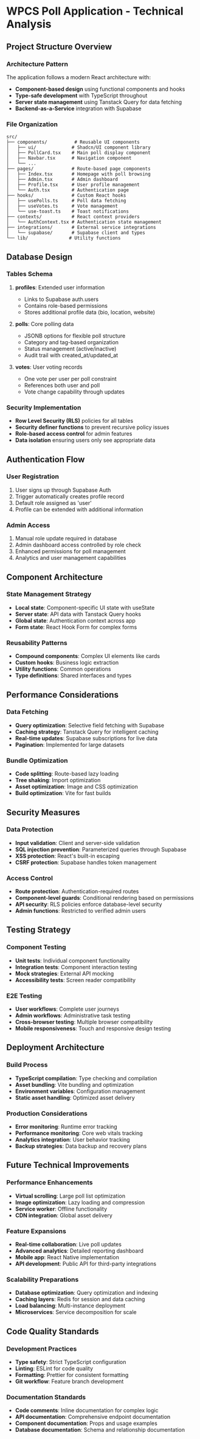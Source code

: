 
# WPCS Poll Application - Technical Analysis

## Project Structure Overview

### Architecture Pattern
The application follows a modern React architecture with:
- **Component-based design** using functional components and hooks
- **Type-safe development** with TypeScript throughout
- **Server state management** using Tanstack Query for data fetching
- **Backend-as-a-Service** integration with Supabase

### File Organization
```
src/
├── components/          # Reusable UI components
│   ├── ui/             # Shadcn/UI component library
│   ├── PollCard.tsx    # Main poll display component
│   ├── Navbar.tsx      # Navigation component
│   └── ...
├── pages/              # Route-based page components
│   ├── Index.tsx       # Homepage with poll browsing
│   ├── Admin.tsx       # Admin dashboard
│   ├── Profile.tsx     # User profile management
│   └── Auth.tsx        # Authentication page
├── hooks/              # Custom React hooks
│   ├── usePolls.ts     # Poll data fetching
│   ├── useVotes.ts     # Vote management
│   └── use-toast.ts    # Toast notifications
├── contexts/           # React context providers
│   └── AuthContext.tsx # Authentication state management
├── integrations/       # External service integrations
│   └── supabase/       # Supabase client and types
└── lib/               # Utility functions
```

## Database Design

### Tables Schema
1. **profiles**: Extended user information
   - Links to Supabase auth.users
   - Contains role-based permissions
   - Stores additional profile data (bio, location, website)

2. **polls**: Core polling data
   - JSONB options for flexible poll structure
   - Category and tag-based organization
   - Status management (active/inactive)
   - Audit trail with created_at/updated_at

3. **votes**: User voting records
   - One vote per user per poll constraint
   - References both user and poll
   - Vote change capability through updates

### Security Implementation
- **Row Level Security (RLS)** policies for all tables
- **Security definer functions** to prevent recursive policy issues
- **Role-based access control** for admin features
- **Data isolation** ensuring users only see appropriate data

## Authentication Flow

### User Registration
1. User signs up through Supabase Auth
2. Trigger automatically creates profile record
3. Default role assigned as 'user'
4. Profile can be extended with additional information

### Admin Access
1. Manual role update required in database
2. Admin dashboard access controlled by role check
3. Enhanced permissions for poll management
4. Analytics and user management capabilities

## Component Architecture

### State Management Strategy
- **Local state**: Component-specific UI state with useState
- **Server state**: API data with Tanstack Query hooks
- **Global state**: Authentication context across app
- **Form state**: React Hook Form for complex forms

### Reusability Patterns
- **Compound components**: Complex UI elements like cards
- **Custom hooks**: Business logic extraction
- **Utility functions**: Common operations
- **Type definitions**: Shared interfaces and types

## Performance Considerations

### Data Fetching
- **Query optimization**: Selective field fetching with Supabase
- **Caching strategy**: Tanstack Query for intelligent caching
- **Real-time updates**: Supabase subscriptions for live data
- **Pagination**: Implemented for large datasets

### Bundle Optimization
- **Code splitting**: Route-based lazy loading
- **Tree shaking**: Import optimization
- **Asset optimization**: Image and CSS optimization
- **Build optimization**: Vite for fast builds

## Security Measures

### Data Protection
- **Input validation**: Client and server-side validation
- **SQL injection prevention**: Parameterized queries through Supabase
- **XSS protection**: React's built-in escaping
- **CSRF protection**: Supabase handles token management

### Access Control
- **Route protection**: Authentication-required routes
- **Component-level guards**: Conditional rendering based on permissions
- **API security**: RLS policies enforce database-level security
- **Admin functions**: Restricted to verified admin users

## Testing Strategy

### Component Testing
- **Unit tests**: Individual component functionality
- **Integration tests**: Component interaction testing
- **Mock strategies**: External API mocking
- **Accessibility tests**: Screen reader compatibility

### E2E Testing
- **User workflows**: Complete user journeys
- **Admin workflows**: Administrative task testing
- **Cross-browser testing**: Multiple browser compatibility
- **Mobile responsiveness**: Touch and responsive design testing

## Deployment Architecture

### Build Process
- **TypeScript compilation**: Type checking and compilation
- **Asset bundling**: Vite bundling and optimization
- **Environment variables**: Configuration management
- **Static asset handling**: Optimized asset delivery

### Production Considerations
- **Error monitoring**: Runtime error tracking
- **Performance monitoring**: Core web vitals tracking
- **Analytics integration**: User behavior tracking
- **Backup strategies**: Data backup and recovery plans

## Future Technical Improvements

### Performance Enhancements
- **Virtual scrolling**: Large poll list optimization
- **Image optimization**: Lazy loading and compression
- **Service worker**: Offline functionality
- **CDN integration**: Global asset delivery

### Feature Expansions
- **Real-time collaboration**: Live poll updates
- **Advanced analytics**: Detailed reporting dashboard
- **Mobile app**: React Native implementation
- **API development**: Public API for third-party integrations

### Scalability Preparations
- **Database optimization**: Query optimization and indexing
- **Caching layers**: Redis for session and data caching
- **Load balancing**: Multi-instance deployment
- **Microservices**: Service decomposition for scale

## Code Quality Standards

### Development Practices
- **Type safety**: Strict TypeScript configuration
- **Linting**: ESLint for code quality
- **Formatting**: Prettier for consistent formatting
- **Git workflow**: Feature branch development

### Documentation Standards
- **Code comments**: Inline documentation for complex logic
- **API documentation**: Comprehensive endpoint documentation
- **Component documentation**: Props and usage examples
- **Database documentation**: Schema and relationship documentation
